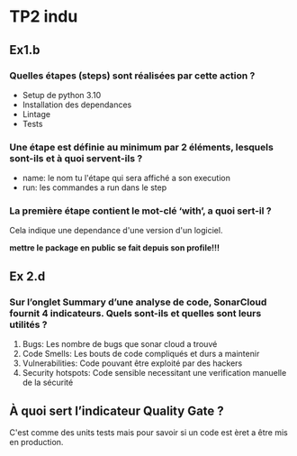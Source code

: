 # TP2 indu

## Ex1.b

### Quelles étapes (steps) sont réalisées par cette action ?

- Setup de python 3.10
- Installation des dependances
- Lintage
- Tests

### Une étape est définie au minimum par 2 éléments, lesquels sont-ils et à quoi servent-ils ?

- name: le nom tu l'étape qui sera affiché a son execution
- run: les commandes a run dans le step

### La première étape contient le mot-clé ‘with’, a quoi sert-il ?

Cela indique une dependance d'une version d'un logiciel.

**mettre le package en public se fait depuis son profile!!!**

## Ex 2.d

### Sur l’onglet Summary d’une analyse de code, SonarCloud fournit 4 indicateurs. Quels sont-ils et quelles sont leurs utilités ?

1. Bugs: Les nombre de bugs que sonar cloud a trouvé
2. Code Smells: Les bouts de code compliqués et durs a maintenir
3. Vulnerabilities: Code pouvant être exploité par des hackers
4. Security hotspots: Code sensible necessitant une verification manuelle de la sécurité

## À quoi sert l’indicateur Quality Gate ?

C'est comme des units tests mais pour savoir si un code est èret a être mis en production.

